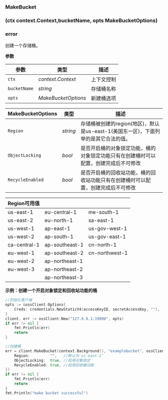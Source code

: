 ### MakeBucket

### (ctx context.Context,bucketName, opts MakeBucketOptions) 

### error

创建一个存储桶。

__参数__

| 参数         | 类型                | 描述       |
| ------------ | ------------------- | ---------- |
| `ctx`        | _context.Context_   | 上下文控制 |
| `bucketName` | _string_            | 存储桶名称 |
| `opts `      | _MakeBucketOptions_ | 新建桶选项 |



| MakeBucketOptions | 类型     | 描述                                                         |
| ----------------- | -------- | ------------------------------------------------------------ |
| `Region`          | _string_ | 存储桶被创建的region(地区)，默认是us-east-1(美国东一区)，下面列举的是其它合法的值。 |
| `ObjectLocking`   | _bool_   | 是否开启桶的对象锁定功能，桶的对象锁定功能只有在创建桶时可以配置，创建完成后不可修改 |
| `RecycleEnabled`  | _bool_   | 是否开启桶的回收站功能，桶的回收站功能只有在创建桶时可以配置，创建完成后不可修改 |



| Region可用值 |                |                |
| ------------ | -------------- | -------------- |
| us-east-1    | eu-central-1   | me-south-1     |
| us-east-2    | eu-north-1     | sa-east-1      |
| us-west-1    | ap-east-1      | us-gov-west-1  |
| us-west-2    | ap-south-1     | us-gov-east-1  |
| ca-central-1 | ap-southeast-1 | cn-north-1     |
| eu-west-1    | ap-southeast-2 | cn-northwest-1 |
| eu-west-2    | ap-northeast-1 |                |
| eu-west-3    | ap-northeast-2 |                |
|              | ap-northeast-3 |                |

__示例：创建一个开启对象锁定和回收站功能的桶__


```go
//初始化客户端
opts := &ossClient.Options{
    Creds: credentials.NewStaticV4(accessKeyID, secretAccessKey, ""),
}
client, err := ossClient.New("127.0.0.1:19000", opts)
if err != nil {
    fmt.Println(err)
    return
}

//创建桶
err = client.MakeBucket(context.Background(), "examplebucket", ossClient.MakeBucketOptions{
    Region:         "",   //默认为'us-east-1'
    ObjectLocking:  true, //启用对象锁定
    RecycleEnabled: true, //启用回收桶功能
})
if err != nil {
    fmt.Println(err)
    return
}
fmt.Println("make bucket successful")
```

